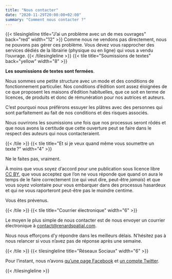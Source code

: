 ```yaml
---
title: "Nous contacter"
date: "2020-11-29T20:00:00+02:00"
summary: "Comment nous contacter ?"
---
```

{{< tilesingleline title="J’ai un problème avec un de mes ouvrages" back="red" width="12" >}}
Comme nous ne vendons pas directement, nous ne pouvons pas gérer ces problème.
Vous devez vous rapprocher des services dédiés de la librairie (physique ou en ligne) qui vous a vendu l’ouvrage.
{{< /tilesingleline >}}
{{< tile title="Soumissions de textes" back="yellow" width="8" >}}

**Les soumissions de textes sont fermées**.

Nous sommes une petite structure avec un mode et des conditions de fonctionnement particulier.
Nos conditions d’édition sont assez éloignées de ce que proposent les maisons d’édition habituelles, que ce soit en terme
de licences, de produits et donc de rémunération pour nos autrices et auteurs.

C’est pourquoi nous préférons essuyer les plâtres avec des personnes qui sont parfaitement au fait de nos conditions et
des risques associés.

Nous ouvrirons les soumissions une fois que nos processus seront rôdés et que nous avons la certitude que cette ouverture
peut se faire dans le respect des auteurs qui nous contacteraient.

{{< /tile >}}
{{< tile title="Et si je veux quand même vous soumettre un texte ?" width="4" >}}

Ne le faites pas, vraiment.

À moins que vous soyez d’accord pour une publication sous licence libre [CC BY](https://creativecommons.org/licenses/by/4.0/deed.fr),
que vous acceptez que l’on ne vous réponde que quand on aura le temps de le faire correctement (ce qui veut dire, peut-être _jamais_)
et que vous soyez volontaire pour vous embarquer dans des processus hasardeux et qui ne vous raporteront peut-être pas
le moindre centime.

Vous êtes prévenus.

{{< /tile >}}
{{< tile title="Courrier électronique" width="6" >}}

Le moyen le plus simple de nous contacter est de nous envoyer un courrier électronique à 
[&#99;&#111;&#110;&#116;&#97;&#99;&#116;&#64;&#114;&#101;&#110;&#97;&#114;&#100;&#115;&#112;&#97;&#116;&#105;&#97;&#108;&#46;&#99;&#111;&#109;](mailto:&#99;&#111;&#110;&#116;&#97;&#99;&#116;&#64;&#114;&#101;&#110;&#97;&#114;&#100;&#115;&#112;&#97;&#116;&#105;&#97;&#108;&#46;&#99;&#111;&#109;).

Nous nous efforçons d’y répondre dans les meilleurs délais. N’hésitez pas à nous relancer si vous n’avez pas de réponse après une semaine.

{{< /tile >}}
{{< tilesingleline title="Réseaux Sociaux" width="6" >}}

Pour l’instant, nous n’avons [qu’une page Facebook](https://www.facebook.com/%C3%89ditions-du-Renard-Spatial-102361015047522) 
et [un compte Twitter](https://twitter.com/EditionRSpatial).

{{< /tilesingleline >}}
